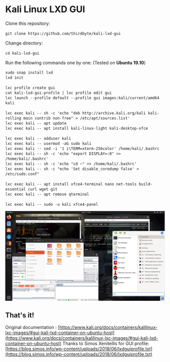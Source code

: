 # Kali Linux LXD GUI

Clone this repository:

`git clone https://github.com/thirdbyte/kali-lxd-gui`

Change directory:

`cd kali-lxd-gui`

Run the following commands one by one: (Tested on **Ubuntu 19.10**)

```
sudo snap install lxd
lxd init

lxc profile create gui
cat kali-lxd-gui-profile | lxc profile edit gui
lxc launch --profile default --profile gui images:kali/current/amd64 kali

lxc exec kali -- sh -c 'echo "deb http://archive.kali.org/kali kali-rolling main contrib non-free" > /etc/apt/sources.list'
lxc exec kali -- apt update
lxc exec kali -- apt install kali-linux-light kali-desktop-xfce

lxc exec kali -- adduser kali
lxc exec kali -- usermod -aG sudo kali
lxc exec kali -- sed -i '1 i\TERM=xterm-256color' /home/kali/.bashrc
lxc exec kali -- sh -c 'echo "export DISPLAY=:0" >> /home/kali/.bashrc'
lxc exec kali -- sh -c 'echo "cd ~" >> /home/kali/.bashrc'
lxc exec kali -- sh -c "echo 'Set disable_coredump false' > /etc/sudo.conf"

lxc exec kali -- apt install xfce4-terminal nano net-tools build-essential curl wget git
lxc exec kali -- apt remove qterminal

lxc exec kali -- sudo -u kali xfce4-panel
```
![](/kali-lxd-gui.png)

That's it!
--
Original documentation : [https://www.kali.org/docs/containers/kalilinux-lxc-images/#gui-kali-lxd-container-on-ubuntu-host](https://www.kali.org/docs/containers/kalilinux-lxc-images/#gui-kali-lxd-container-on-ubuntu-host)
Thanks to Simos Xenitellis for GUI profile: [https://blog.simos.info/wp-content/uploads/2018/06/lxdguiprofile.txt](https://blog.simos.info/wp-content/uploads/2018/06/lxdguiprofile.txt)
